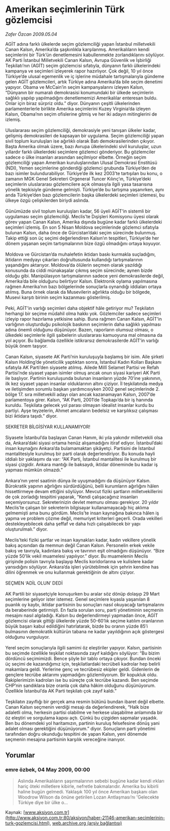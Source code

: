 # Amerikan seçimlerinin Türk gözlemcisi

*Zafer Özcan 2009.05.04*

<div class="news-detail-text-todays">
 <div>
 </div>
 <div>
 </div>
 <div id="newsSpot">
  <font class="detail-spot">
   AGİT adına farklı ülkelerde seçim gözlemciliği yapan İstanbul milletvekili Canan Kalsın, Amerika’da şaşkınlıkla karşılanmış. Amerikalıların kendi seçimlerini bir Türk’ün denetlemesini kabullenmekte zorlandıklarını söylüyor.
  </font>
 </div>
 <div id="newsText">
  <font class="detail-text">
   AK Parti İstanbul Milletvekili Canan Kalsın, Avrupa Güvenlik ve İşbirliği Teşkilatı’nın (AGİT) seçim gözlemcisi sıfatıyla, dünyanın farklı ülkelerindeki kampanya ve seçimleri izleyerek rapor hazırlıyor. Çok değil, 10 yıl önce Türkiye’de ulusal egemenlik ve iç işlerine müdahale tartışmalarıyla gündeme gelen AGİT gözlemcileri, artık Türkiye adına Amerika’da bile seçim denetimi yapıyor. Obama ve McCain’in seçim kampanyalarını izleyen Kalsın, “Dünyanın bir numaralı demokrasisi konumundaki bir ülkede seçimlerin sağlıklı yapılıp yapılmadığını denetlememizi Amerikalılar enteresan buldu. Onlar için biraz sürpriz oldu.” diyor. Dünyanın çeşitli ülkelerinden parlamenterlerle birlikte Amerika seçimlerini Kuzey Virginia’da izleyen Kalsın, Obama’nın seçim ofislerine gitmiş ve her iki adayın mitinglerini de izlemiş.
   <br/>
   <br/>
   Uluslararası seçim gözlemciliği, demokrasiyle yeni tanışan ülkeler kadar, gelişmiş demokrasileri de kapsayan bir uygulama. Seçim gözlemciliği yapan sivil toplum kuruluşları ise ağırlıklı olarak Batı demokrasilerinden çıkıyor. Başta Amerika olmak üzere, bazı Avrupa ülkelerindeki sivil kuruluşlar, uzun yıllardır farklı ülkelerdeki seçimlere gözlemci gönderiyor. Bu gözlemciler sadece o ülke insanları arasından seçilmiyor elbette. Örneğin seçim gözlemciliği yapan Amerikan kuruluşlarından Ulusal Demokrasi Enstitüsü (NDI), Yemen seçimlerine gönderdiği gözlemci grubunda Türkiye’den de bazı isimler bulundurabiliyor. Türkiye’de ilk kez 2003’te tartışılan bu konu, o zamanın MGK Genel Sekreteri Orgeneral Tuncer Kılınç’ın, Türkiye’deki seçimlerin uluslararası gözlemcilere açık olmasıyla ilgili yasa tasarısına yönelik tepkisiyle gündeme gelmişti. Türkiye’de bu tartışma yaşanırken, aynı anda Türkiye’den bazı gözlemcilerin başka ülkelerdeki seçimleri izlemesi, bu ülkeye özgü çelişkilerden biriydi aslında.
   <br/>
   <br/>
   Günümüzde sivil toplum kuruluşları kadar, 56 üyeli AGİT’in sistemli bir uygulaması seçim gözlemciliği. Meclis’te Dışişleri Komisyonu üyesi olarak görev yapan Canan Kalsın, Amerika dışında bugüne kadar farklı ülkelerdeki seçimleri izlemiş. En son 5 Nisan Moldova seçimlerinde gözlemci sıfatıyla bulunan Kalsın, daha önce de Gürcistan’daki seçim sürecinde bulunmuş. Takip ettiği son üç seçimi değerlendiren Kalsın’ın tespitleri, Türkiye’de her dönem yaşanan seçim tartışmalarının bize özgü olmadığını ortaya koyuyor.
   <br/>
   <br/>
   Moldova ve Gürcistan’da muhalefetin iktidarı baskı kurmakla suçladığını, iktidarın medyayı çıkarları doğrultusunda kullandığı tartışmalarının yaşandığını aktarıyor. Moldova’da ölülerin seçmen olarak yazıldığı konusunda da ciddi münakaşalar çıkmış seçim sürecinde; aynen bizde olduğu gibi. Manipülasyon tartışmalarının sadece yeni demokrasilerde değil, Amerika’da bile olduğunu belirtiyor Kalsın. Elektronik oylama yapılmasına rağmen Amerika’nın bazı bölgelerinde sonuçlarla oynandığı iddiaları ortaya atılmış. Buna örnek olarak da Musevilerin ağırlıkta olduğu bir bölgede, Musevi karşıtı birinin seçim kazanması gösterilmiş.
   <br/>
   <br/>
   Peki, AGİT’in varlığı seçimleri daha objektif hâle getiriyor mu? Teşkilatın herhangi bir seçime müdahil olma hakkı yok. Gözlemciler sadece seçimleri izleyip rapor hazırlama yetkisine sahip. Buna rağmen Canan Kalsın, AGİT’in varlığının oluşturduğu psikolojik baskının seçimlerin daha sağlıklı yapılması adına önemli olduğunu düşünüyor. Bazen, raporların olumsuz olması, o ülkedeki seçimlerle ilgili şaibelerin uluslararası kamuoyuna mal olmasına da yol açıyor. Bu bağlamda özellikle istikrarsız demokrasilerde AGİT’in varlığı büyük önem taşıyor.
   <br/>
   <br/>
   Canan Kalsın, siyasete AK Parti’nin kuruluşuyla başlamış bir isim. Aile şirketi Kalsın Holding’de yöneticilik yaptıktan sonra, İstanbul Kadın Kolları Başkanı sıfatıyla AK Parti’den siyasete atılmış. Ailede Millî Selamet Partisi ve Refah Partisi’nde siyaset yapan isimler olmuş ancak onun siyasi kariyeri AK Parti ile başlıyor. Partinin kuruluşunda bulunan insanların yüzde 70’ine yakınının, ilk kez siyaset yapan insanlar olduklarının altını çiziyor. İl teşkilatında medya ve iletişimden sorumlu başkan yardımcısıyken 2002 genel seçimlerinde 2. bölge 17. sıra milletvekili adayı olan ancak kazanamayan Kalsın, 2007’de parlamentoya girer. Kalsın, “AK Parti, 2001’de Topkapı’da bir iş hanında kuruldu. Teşkilata gelecek yol parası olmayan idealist insanlar kurdu bu partiyi. Ayşe teyzelerin, Ahmet amcaların bedelsiz ve karşılıksız çalışması bizi iktidara taşıdı.” diyor.
   <br/>
   <br/>
   SEKRETER BİLGİSİYAR KULLANAMIYOR!
   <br/>
   <br/>
   Siyasete İstanbul’da başlayan Canan Hanım, iki yıla yakındır milletvekili olsa da, Ankara’daki siyasi ortama henüz alışamadığını itiraf ediyor. İstanbul’daki insan kaynağını Ankara’da bulamamaktan şikâyetçi. Partisini de İstanbul mantalitesiyle kurulmuş bir parti olarak değerlendiriyor. Bu konuda hayli iddialı bir yaklaşımı da var: “AK Parti, İstanbul mantalitesi ile kurulmuş bir siyasi çizgidir. Ankara mantığı ile baksaydı, iktidar döneminde bu kadar iş yapması mümkün olmazdı.”
   <br/>
   <br/>
   Ankara’nın yerel saatinin dünya ile uyuşmadığını da düşünüyor Kalsın. Bürokratik yapının ağırlığını sürdürdüğünü, belli kurumların ağırlığını hâlen hissettirmeye devam ettiğini söylüyor. Mevcut fiziki şartların milletvekillerini de çok zorladığı tespitini yaparak, “Kendi çalışacağınız insanları seçemiyorsunuz. Sekreterinizin devlet memuru olması gerekiyor. 20 yıldır Meclis’te çalışan bir sekreterin bilgisayar kullanamayacağı hiç aklıma gelmemişti ama bunu gördüm. Meclis’te insan kaynağına bakınca hâlen iş yapma ve problem çözme değil, memuriyet kriterleri geçerli. Orada vekilleri destekleyebilecek daha şeffaf ve daha hızlı çalışabilecek bir yapı oluşturulmalı.” diyor.
   <br/>
   <br/>
   Meclis’teki fiziki şartlar ve insan kaynakları kadar, kadın vekillere yönelik bakış açısından da memnun değil Canan Kalsın. Personelin erkek vekile bakış ve tavrıyla, kadınlara bakış ve tavrının eşit olmadığını düşünüyor. “Bize yüzde 50’lik vekil muamelesi yapılıyor.” diyor. Bu muamelenin Meclis girişinde polisin tavrıyla başlayıp Meclis koridorlarına ve kulislere kadar yansıdığını söylüyor. Ankara’da işleri yürütebilmek için şehrin kendine has dilini öğrenmek ve onu kullanmak gerektiğinin de altını çiziyor.
   <br/>
   <br/>
   SEÇMEN ‘ADİL OLUN’ DEDİ
   <br/>
   <br/>
   AK Partili bir siyasetçiyle konuşurken bu aralar söz dönüp dolaşıp 29 Mart seçimlerine geliyor ister istemez. Genel seçimlere kıyasla yaşanılan 8 puanlık oy kaybı, iktidar partisinin bu sonuçları nasıl okuyacağı tartışmalarını da beraberinde getirmişti. En fazla sorulan soru, parti yönetiminin seçmenin mesajını nasıl algıladığı. Kalsın bu değerlendirmeyi yapmadan önce, AGİT gözlemcisi olarak gittiği ülkelerde yüzde 50-60’lık seçime katılım oranlarının büyük başarı kabul edildiğini hatırlatarak, bizde bu oranın yüzde 85’i bulmasının demokratik kültürün tabana ne kadar yayıldığının açık göstergesi olduğunu vurguluyor.
   <br/>
   <br/>
   Yerel seçim sonuçlarıyla ilgili samimi öz eleştiriler yapıyor. Kalsın, partisinin bu seçimde özellikle teşkilat noktasında zayıf kaldığını söylüyor: “Bu bizim dördüncü seçimimizdi. Bence şöyle bir tablo ortaya çıkıyor. Bundan önceki üç seçimi de kazandığımız için, teşkilatlardaki tecrübeli kadrolar hep belirli makamlara geldi. Yerlerine genç ve tecrübesiz ekipler geldi. Gidenlerin de gençlere tecrübe aktarımı yapmadığını gözlemliyorum. Bir kopukluk oldu. Rakiplerimizin kadroları ise bu süreçte çok tecrübe kazandı. Ben seçimde CHP’nin sandıklara bize oranla çok daha hâkim olduğunu düşünüyorum. Özellikle İstanbul’da AK Parti teşkilatı çok zayıf kaldı.”
   <br/>
   <br/>
   Teşkilatın zayıflığı bir gerçek ama resmin bütünü bundan ibaret değil elbette. Canan Kalsın seçmenin verdiği mesajı da değerlendirerek, “Halk bize adaletli olma, herkesin partisi olabilme ve herkese ulaşabilme anlamında bir öz eleştiri ve sorgulama kapısı açtı. Çünkü bu çizgiden sapmalar yaşadık. Ben bu dönemdeki yol haritamızın, partinin kuruluş felsefesine dönüş yani adalet olması gerektiğini düşünüyorum.” diyor. Sonuçların parti yönetimi tarafından doğru okunduğu tespitini de yapan Kalsın, yeni dönemde seçmenin mesajına partisinin karşılık vereceğine inanıyor.
   <br/>
  </font>
 </div>
 <div>
 </div>
 <div>
 </div>
</div>


## Yorumlar

### emre özbek, 04 May 2009, 00:00
> Aslında Amerikalıların şaşırmalarının sebebi bugüne kadar kendi ırkları hariç öteki milletlere kibirle, nefretle bakmalarıdır. Amerika bu kibirli haline bugün gelmedi. Yaklaşık 100 yıl önce Amerikan başkanı olan Woodrow Wilson da önüne getirilen Lozan Antlaşması’nı 'Gelecekte Türkiye diye bir ülke o...

Kaynak: [www.aksiyon.com.tr](http://www.aksiyon.com.tr:80/aksiyon/haber-21146-amerikan-secimlerinin-turk-gozlemcisi.html), [web.archive.org (arşiv bağlantısı)](http://web.archive.org/web/20120422090154/http://www.aksiyon.com.tr:80/aksiyon/haber-21146-amerikan-secimlerinin-turk-gozlemcisi.html)
